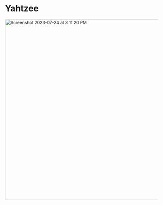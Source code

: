 # Yahtzee
<img width="595" alt="Screenshot 2023-07-24 at 3 11 20 PM" src="https://github.com/DahuiK/Yahtzee/assets/118065658/1c360fdb-738b-4c4b-8631-25a9e67b7b5e">

